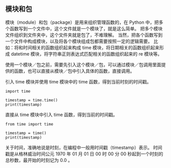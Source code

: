 ## 模块和包 ##
模块（module）和包（package）是用来组织管理函数的，在 Python 中，把多个函数写到一个文件中，这个文件就是一个模块了，就是这么简单。
把多个模块文件组织到文件夹中，这个文件夹就是包了，不难理解。
当然，把各个函数写到一个文件中构成模块，以及将各个模块组成包都需要按照一定的逻辑需要。
比如：将和时间相关的函数组织起来构成 time 模块，将日期相关的函数组织起来形成 datetime 模块，将字符串正则表达式匹配相关的函数组织起来的 re 模块等。

使用一个模块／包之前，需要先引入这个模块／包，可以通过模块／包调用里面提供的函数，也可以直接从模块／包中引入具体的函数，直接调用。

引入 time 模块并使用 time 模块中的 time 函数，得到当前时刻的时间戳。
```
import time

timestamp = time.time()
print(timestamp)
```

直接从 time 模块中引入 time 函数，得到当前的时间戳。
```
from time import time

timestamp = time()
print(timestamp)
```

关于时间，准确地说是时刻，在编程中一般用时间戳（timestamp）表示。
时间戳是从格林威治时间公元 1970 年 01 月 01 日 00 时 00 分 00 秒起到一个时刻的总秒数，最开始的时刻记为 0.0 。
